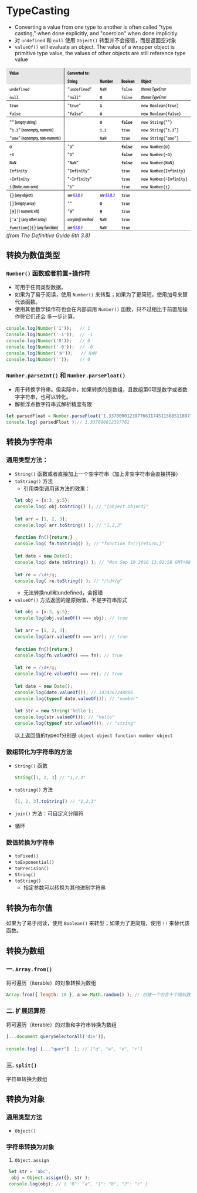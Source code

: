 # TypeCasting

* Converting a value from one type to another is often called "type casting,"
when done explicitly, and "coercion" when done implicitly.
* 对 `undefined` 和 `null` 使用 `Object()` 转型并不会报错，而是返回空对象
* `valueOf()` will evaluate an object. The value of a wrapper object is
primitive type value, the values of other objects are still reference type value

 ![image](ConversionRules.png)  
 *(from *The Definitive Guide 6th* 3.8)*


 ## 转换为数值类型
 ### `Number()` 函数或者前置+操作符
 * 可用于任何类型数据。
 * 如果为了易于阅读，使用 `Number()` 来转型；如果为了更简短，使用加号来替代该函数。
 * 使用其他数学操作符也会在内部调用 `Number()` 函数，只不过相比于前置加操作符它们还会
   多一步计算。
 ```js
 console.log(Number('1'));   // 1
 console.log(Number('-1'));  // -1
 console.log(Number('0'));   // 0
 console.log(Number('-0'));  // -0
 console.log(Number('⑨'));   // NaN
 console.log(Number(''));    // 0
 ```

 ### `Number.parseInt()` 和 `Number.parseFloat()`
 * 用于转换字符串。但实际中，如果转换的是数组，且数组第0项是数字或者数字字符串，也可以转化。
 * 解析浮点数字符串式解析精度有限
 ```js
 let parsedFloat = Number.parseFloat('1.337000012397766117451156851189711');
 console.log( parsedFloat );// 1.337000012397761
 ```


 ## 转换为字符串
 ### 通用类型方法：
 * `String()` 函数或者直接加上一个空字符串（加上非空字符串会直接拼接）
 * `toString()` 方法
     * 引用类型调用该方法的效果：
     ```js
     let obj = {x:3, y:5};
     console.log( obj.toString() ); // "[object Object]"

     let arr = [1, 2, 3];
     console.log( arr.toString() ); // "1,2,3"

     function fn(){return;}
     console.log( fn.toString() ); // "function fn(){return;}"

     let date = new Date();
     console.log( date.toString() ); // "Mon Sep 19 2016 13:02:58 GMT+0800 (China Standard Time)"

     let re = /\d+/g;
     console.log( re.toString() ); // "/\d+/g"
     ```
     * 无法转换null和undefined，会报错
 * `valueOf()` 方法返回的是原始值，不是字符串形式  
     ```js
     let obj = {x:3, y:5};
     console.log(obj.valueOf() === obj); // true

     let arr = [1, 2, 3];
     console.log(arr.valueOf() === arr); // true

     function fn(){return;}
     console.log(fn.valueOf() === fn); // true

     let re = /\d+/g;
     console.log(re.valueOf() === re); // true

     let date = new Date();
     console.log(date.valueOf()); // 1474267248866
     console.log(typeof date.valueOf()); // "number"

     let str = new String('hello');
     console.log(str.valueOf()); // "hello"
     console.log(typeof str.valueOf()); // "string"
     ```
     以上返回值的typeof分别是 `object object function number object`

 ### 数组转化为字符串的方法
 * `String()` 函数  
     ```js
     String([1, 2, 3] // "1,2,3"
     ```

 * `toString()` 方法
     ```js
     [1, 2, 3].toString() // "1,2,3"
     ```
 * `join()` 方法：可自定义分隔符
 * 循环

 ### 数值转换为字符串
 * `toFixed()`
 * `toExponential()`
 * `toPrecision()`
 * `String()`
 * `toString()`
     * 指定参数可以转换为其他进制字符串


 ## 转换为布尔值
 如果为了易于阅读，使用 `Boolean()` 来转型；如果为了更简短，使用 `!!` 来替代该函数。


 ## 转换为数组
 ### 一. `Array.from()`
 将可遍历（iterable）的对象转换为数组
 ```js
 Array.from({ length: 10 }, a => Math.random() ); // 创建一个包含十个随机数的数组
 ```

 ### 二. 扩展运算符
 将可遍历（iterable）的对象和字符串转换为数组
 ```js
 [...document.querySelectorAll('div')];

 console.log( [..."qwer"]  ); // ["q", "w", "e", "r"]
 ```

 ### 三. `split()`
 字符串转换为数组




 ## 转换为对象
 ### 通用类型方法
 * `Object()`

 ### 字符串转换为对象
 1. `Object.assign`
```js
 let str = 'abc',
  obj = Object.assign({}, str );
 console.log(obj); // { "0": "a", "1": "b", "2": "c" }
```

